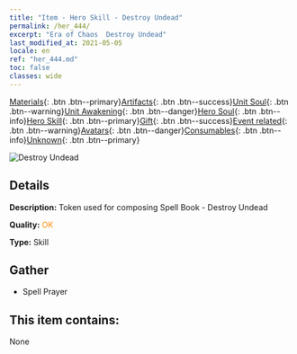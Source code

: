 ```yaml
---
title: "Item - Hero Skill - Destroy Undead"
permalink: /her_444/
excerpt: "Era of Chaos  Destroy Undead"
last_modified_at: 2021-05-05
locale: en
ref: "her_444.md"
toc: false
classes: wide
---
```

 [Materials](/Items/){: .btn .btn--primary}[Artifacts](/Items/Artifacts/){: .btn .btn--success}[Unit Soul](/Items/UnitSoul/){: .btn .btn--warning}[Unit Awakening](/Items/UnitAwakening/){: .btn .btn--danger}[Hero Soul](/Items/HeroSoul/){: .btn .btn--info}[Hero Skill](/Items/HeroSkill/){: .btn .btn--primary}[Gift](/Items/Gift/){: .btn .btn--success}[Event related](/Items/Events/){: .btn .btn--warning}[Avatars](/Items/Avatars/){: .btn .btn--danger}[Consumables](/Items/Consumables/){: .btn .btn--info}[Unknown](/Items/Unknown/){: .btn .btn--primary}

 ![Destroy Undead](/images/t/ps_wanglingshashou.png)

## Details
 **Description:** Token used for composing Spell Book - Destroy Undead

 **Quality:** <span style="color: #FF8C00">OK</span>

 **Type:** Skill

## Gather

*    Spell Prayer 

## This item contains:

  None

